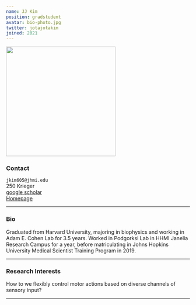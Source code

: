 ```yaml
---
name: JJ Kim
position: gradstudent
avatar: bio-photo.jpg
twitter: jotajotakim
joined: 2021
---
```


<img width="300" src="{{site.baseurl}}/images/people/{{page.avatar}}" data-action="zoom">

### Contact

<i class="fa fa-envelope-o"></i>  `jkim605@jhmi.edu`<br>
<i class="fa fa-building"></i> 250 Krieger <br>
<i class="fa fa-bar-chart"></i> [google scholar](https://scholar.google.com/citations?user=n04bDbsAAAAJ&hl=en) <br>
 [Homepage](http://jeongjunjjkim.github.io)

<hr>

### Bio

Graduated from Harvard University, majoring in biophysics and working in Adam E. Cohen Lab for 3.5 years. Worked in Podgorksi Lab in HHMI Janelia Research Campus for a year, before matriculating in Johns Hopkins University Medical Scientist Training Program in 2019. 

<hr>

### Research Interests

How to we flexibly control motor actions based on diverse channels of sensory input?

<hr>
